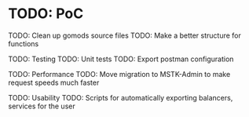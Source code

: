 # TODO: PoC

TODO: Clean up gomods source files
    TODO: Make a better structure for functions

TODO: Testing
    TODO: Unit tests
    TODO: Export postman configuration

TODO: Performance
    TODO: Move migration to MSTK-Admin to make request speeds much faster

TODO: Usability
    TODO: Scripts for automatically exporting balancers, services for the user
